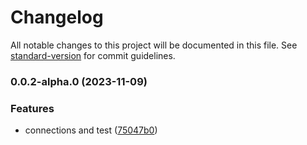 # Changelog

All notable changes to this project will be documented in this file. See [standard-version](https://github.com/conventional-changelog/standard-version) for commit guidelines.

### 0.0.2-alpha.0 (2023-11-09)


### Features

* connections and test ([75047b0](https://github.com/AsmaraKu/lib_amqp/commit/75047b08d16fa626885aa7fde1f7fa89ef8f15ec))
